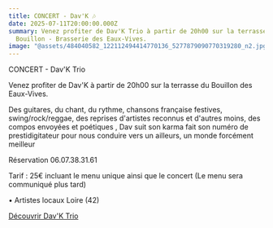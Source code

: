 ```yaml
---
title: CONCERT - Dav'K 🎶
date: 2025-07-11T20:00:00.000Z
summary: Venez profiter de Dav'K Trio à partir de 20h00 sur la terrasse du
  Bouillon - Brasserie des Eaux-Vives.
image: "@assets/484040582_122112494414770136_5277879090770319280_n2.jpg"
---
```

CONCERT - Dav'K Trio

Venez profiter de Dav'K à partir de 20h00 sur la terrasse du Bouillon des Eaux-Vives.

Des guitares, du chant, du rythme, chansons française festives, swing/rock/reggae, des  reprises d'artistes reconnus et d'autres moins, des compos envoyées et poétiques , Dav suit son karma fait son numéro de prestidigitateur pour nous conduire vers un ailleurs, un monde forcément meilleur

Réservation 06.07.38.31.61

Tarif : 25€ incluant le menu unique ainsi que le concert (Le menu sera communiqué plus tard)

• Artistes locaux Loire (42)

[Découvrir Dav'K Trio](https://www.youtube.com/watch?v=g3Le50YDMw0&t=7s)
